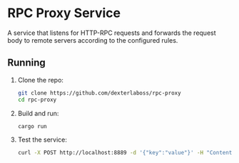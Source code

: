 # RPC Proxy Service

A service that listens for HTTP-RPC requests and forwards the request body to remote servers according to the configured rules.

## Running

1. Clone the repo:
    ```bash
    git clone https://github.com/dexterlaboss/rpc-proxy
    cd rpc-proxy
    ```

2. Build and run:
    ```bash
    cargo run
    ```

3. Test the service:
    ```bash
    curl -X POST http://localhost:8889 -d '{"key":"value"}' -H "Content-Type: application/json"
    ```


